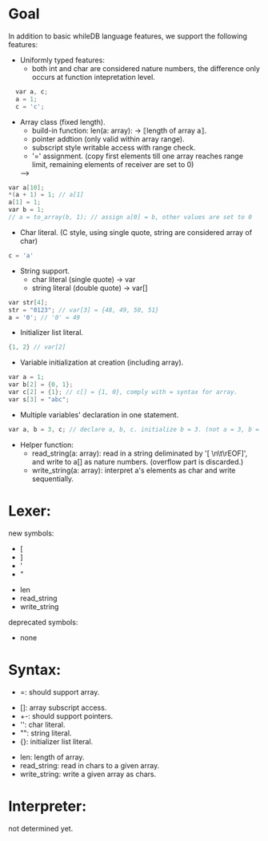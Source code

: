 # Goal

In addition to basic whileDB language features, we support the following features:

<!-- - Strongly typed features: -->
- Uniformly typed features:
  - both int and char are considered nature numbers,
    the difference only occurs at function intepretation level.
```cpp
  var a, c;
  a = 1;
  c = 'c';
```


- Array class (fixed length).
  - build-in function: len(a: array): -> ⟦length of array a⟧.
  - pointer addtion (only valid within array range).
  - subscript style writable access with range check.
  - '=' assignment. (copy first elements till one array reaches range limit, remaining elements of receiver are set to 0)
  <!-- - '<=>' lexicographical comparison. -->
  <!-- - '+' concatenation. --> -->
  <!-- - build-in function: to_array(x, n) -> n-element array containing x's. -->
```cpp
var a[10];
*(a + 1) = 1; // a[1]
a[1] = 1;
var b = 1;
// a = to_array(b, 1); // assign a[0] = b, other values are set to 0
```

- Char literal. (C style, using single quote, string are considered array of char)
```cpp
c = 'a'
```

- String support.
  - char literal (single quote) -> var
  - string literal (double quote) -> var[]
```cpp
var str[4];
str = "0123"; // var[3] = {48, 49, 50, 51}
a = '0'; // '0' = 49
```

- Initializer list literal.
```cpp
{1, 2} // var[2]
```

- Variable initialization at creation (including array).
```cpp
var a = 1;
var b[2] = {0, 1};
var c[2] = {1}; // c[] = {1, 0}, comply with = syntax for array.
var s[3] = "abc";
```
- Multiple variables' declaration in one statement.
```cpp
var a, b = 3, c; // declare a, b, c. initialize b = 3. (not a = 3, b = c !!! not python)
```

- Helper function:
  - read_string(a: array): read in a string deliminated by '[ \n\t\rEOF]', and write to a[] as nature numbers. (overflow part is discarded.)
  - write_string(a: array): interpret a's elements as char and write sequentially. 

# Lexer:

new symbols:
+ [
+ ]
+ '
+ "
<!-- + to_array -->
+ len
+ read_string
+ write_string

deprecated symbols:
+ none

# Syntax:
<!-- - <=>: comparison should support array. -->
- =: should support array.
<!-- - \+: should support array. -->
- []: array subscript access.
- +-: should support pointers.
- '': char literal.
- "": string literal.
- {}: initializer list literal.
<!-- - to_array: convert single element to n-element array. -->
- len: length of array.
- read_string: read in chars to a given array.
- write_string: write a given array as chars.

# Interpreter:

not determined yet.
